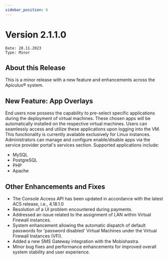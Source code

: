 ```yaml
---
sidebar_position: 6
---
```

# Version 2.1.1.0
```
Date: 28.11.2023
Type: Minor
```

## About this Release

This is a minor release with a new feature and enhancements across the Apiculus® system.

## New Feature: App Overlays

End users now possess the capability to pre-select specific applications during the deployment of virtual machines. These chosen apps will be automatically installed on the respective virtual machines. Users can seamlessly access and utilize these applications upon logging into the VM. This functionality is currently available exclusively for Linux instances. Administrators can manage and configure enable/disable apps via the service provider portal's services section. Supported applications include:

- MySQL
- PostgreSQL
- PHP
- Apache

## Other Enhancements and Fixes

- The Console Access API has been updated in accordance with the latest ACS release, i.e., 4.18.1.0
- Resolution of a UI problem encountered during payments.
- Addressed an issue related to the assignment of LAN within Virtual Firewall instances.
- System enhancement allowing the automatic dispatch of default passwords for 'password disabled' Virtual Machines under the Virtual Firewall Instances (VFI).
- Added a new SMS Gateway integration with the Mobishastra.
- Minor bug fixes and performance enhancements for improved overall system stability and user experience.




